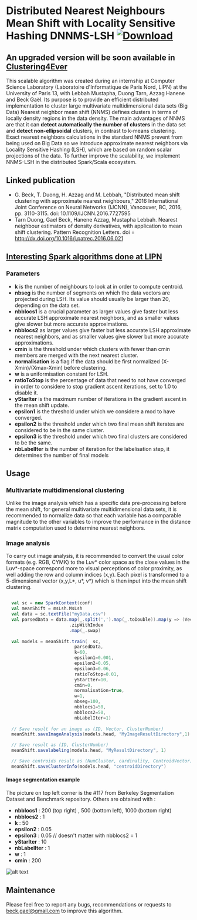# Distributed Nearest Neighbours Mean Shift with Locality Sensitive Hashing DNNMS-LSH [ ![Download](https://api.bintray.com/packages/beckgael/Clustering4Ever/mean-shift-lsh/images/download.svg) ](https://bintray.com/beckgael/Clustering4Ever/mean-shift-lsh)

## An upgraded version will be soon available in [Clustering4Ever](https://github.com/Clustering4Ever/Clustering4Ever)

This scalable algorithm was created during an internship at Computer Science Laboratory (Laboratoire d'Informatique de Paris Nord, LIPN) at the University of Paris 13, with Lebbah Mustapha, Duong Tarn, Azzag Hanene and Beck Gaël. Its purpose is to provide an efficient distributed implementation to cluster large multivariate multidimensional data sets (Big Data)  Nearest neighbor mean shift (NNMS) defines clusters in terms of locally density regions in the data density. The main advantages of NNMS are that it can **detect automatically the number of clusters** in the data set and **detect non-ellipsoidal** clusters, in contrast to k-means clustering. Exact nearest neighbors calculations in the standard NNMS prevent from being used on Big Data so we introduce approximate nearest neighbors via Locality Sensitive Hashing (LSH), which are based on random scalar projections of the data. To further improve the scalability, we implement NNMS-LSH in the distributed Spark/Scala ecosystem.

## Linked publication
* G. Beck, T. Duong, H. Azzag and M. Lebbah, "Distributed mean shift clustering with approximate nearest neighbours," 2016 International Joint Conference on Neural Networks (IJCNN), Vancouver, BC, 2016, pp. 3110-3115. doi: 10.1109/IJCNN.2016.7727595
* Tarn Duong, Gael  Beck, Hanene Azzag, Mustapha Lebbah. Nearest neighbour estimators of density derivatives, with application to mean shift clustering. Pattern Recognition Letters. doi = http://dx.doi.org/10.1016/j.patrec.2016.06.021

## [Interesting Spark algorithms done at LIPN](https://github.com/Spark-clustering-notebook)

### Parameters

* **k** is the number of neighbours to look at in order to compute centroid.
* **nbseg**  is the number of segments on which the data vectors are projected during LSH. Its value should usually be larger than 20, depending on the data set.
* **nbblocs1**  is a crucial parameter as larger values give faster but less accurate LSH approximate nearest neighbors, and as smaller values give slower but more accurate approximations.
* **nbblocs2**  as larger values give faster but less accurate LSH approximate nearest neighbors, and as smaller values give slower but more accurate approximations.
* **cmin**  is the threshold under which clusters with fewer than cmin members are merged with the next nearest cluster.
* **normalisation** is a flag if the data should be first normalized (X-Xmin)/(Xmax-Xmin)  before clustering.
* **w** is a uniformisation constant for LSH.
* **ratioToStop** is the percentage of data that need to not have converged in order to considere to stop gradient ascent iterations, set to 1.0 to disable it.
* **yStarIter** is the maximum number of iterations in the gradient ascent in the mean shift update.
* **epsilon1** is the threshold under which we considere a mod to have converged.
* **epsilon2** is the threshold under which two final mean shift iterates are considered to be in the same cluster.
* **epsilon3** is the threshold under which two final clusters are considered to be the same.
* **nbLabelIter** is the number of iteration for the labelisation step, it determines the number of final models

## Usage

### Multivariate multidimensional clustering
Unlike the image analysis which has a specific data pre-processing before the mean shift, for general multivariate multidimensional data sets, it is recommended to normalize data so that each variable has a comparable magnitude to the other variables to improve the performance in the distance matrix computation used to determine nearest neighbors.

### Image analysis

To carry out image analysis, it is recommended to convert the usual color formats (e.g. RGB, CYMK) to the L*u*v* color space as the close values in the L*u*v*-space correspond more to visual perceptions of color proximity, as well adding the row and column indices (x,y). Each pixel is transformed to a 5-dimensional vector (x,y,L*, u*, v*) which is then input into the mean shift clustering. 
```scala

  val sc = new SparkContext(conf)
  val meanShift = msLsh.MsLsh
  val data = sc.textFile("myData.csv")
  val parsedData = data.map(_.split(',').map(_.toDouble)).map(y => (Vectors.dense(y)))
                        .zipWithIndex
                        .map(_.swap)
  
  val models = meanShift.train(  sc,
                          parsedData,
                          k=60,
                          epsilon1=0.001,
                          epsilon2=0.05,
                          epsilon3=0.06,
                          ratioToStop=0.01,
                          yStarIter=10,
                          cmin=0,
                          normalisation=true,
                          w=1,
                          nbseg=100,
                          nbblocs1=50,
                          nbblocs2=50,
                          nbLabelIter=1)  
                          
  // Save result for an image as (ID, Vector, ClusterNumber)
  meanShift.saveImageAnalysis(models.head, "MyImageResultDirectory",1)

  // Save result as (ID, ClusterNumber)
  meanShift.savelabeling(models.head, "MyResultDirectory", 1)

  // Save centroids result as (NumCluster, cardinality, CentroidVector)
  meanShift.saveClusterInfo(models.head, "centroidDirectory")

```

#### Image segmentation example

The picture on top left corner is the #117 from Berkeley Segmentation Dataset and Benchmark repository. Others are obtained with :
* **nbblocs1** : 200 (top right) , 500 (bottom left), 1000 (bottom right) 
* **nbblocs2** : 1
* **k** : 50
* **epsilon2** : 0.05
* **epsilon3** : 0.05 // doesn't matter with nbblocs2 = 1
* **yStarIter** : 10
* **nbLabelIter** : 1
* **w** : 1
* **cmin** : 200


![alt text][logo]

[logo]: http://img11.hostingpics.net/pics/393309flower.png

## Maintenance
Please feel free to report any bugs, recommendations or requests to beck.gael@gmail.com to improve this algorithm.
